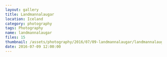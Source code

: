 ```yaml
---
layout: gallery
title: Landmannalaugar
location: Iceland
category: photography
tags: Photography
name: landmannalaugar
files: 15
thumbnail: /assets/photography/2016/07/09-landmannalaugar/landmannalaugar-15.jpg
date: 2016-07-09 12:00:00
---
```

